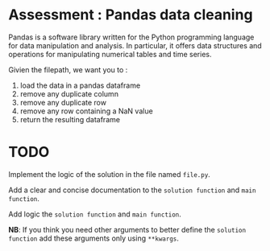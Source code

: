 # Assessment : Pandas data cleaning
Pandas is a software library written for the Python programming language for data manipulation and analysis. In particular, it offers data structures and operations for manipulating numerical tables and time series.

Givien the filepath, we want you to  :
1. load the data in a pandas dataframe
1. remove any duplicate column
1. remove any duplicate row
1. remove any row containing a NaN value
1. return the resulting dataframe

<!-- # Example

```python

``` -->

# TODO
Implement the logic of the solution in the file named `file.py`.

Add a clear and concise documentation to the `solution function` and `main function`.

Add logic the `solution function` and `main function`.

**NB**: If you think you need other arguments to better define the `solution function` add these arguments only using `**kwargs`.
